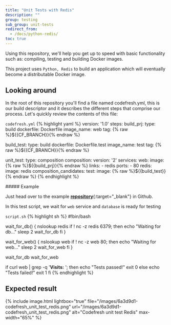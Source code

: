 ```yaml
---
title: "Unit Tests with Redis"
description: ""
group: testing
sub_group: unit-tests
redirect_from:
  - /docs/python-redis/
toc: true
---
```


Using this repository, we'll help you get up to speed with basic functionality such as: compiling, testing and building Docker images.

This project uses `Python, Redis` to build an application which will eventually become a distributable Docker image. 

## Looking around
In the root of this repository you'll find a file named codefresh.yml, this is our build descriptor and it describes the different steps that comprise our process. Let's quickly review the contents of this file:

  `codefresh.yml`
{% highlight yaml %}
version: '1.0'
steps:
  build_prj:
    type: build
    dockerfile: Dockerfile
    image_name: web
    tag: {% raw %}${{CF_BRANCH}}{% endraw %}

  build_test:
    type: build
    dockerfile: Dockerfile.test
    image_name: test
    tag: {% raw %}${{CF_BRANCH}}{% endraw %}

  unit_test:
    type: composition
    composition:
      version: '2'
      services:
        web:
          image: {% raw %}${{build_prj}}{% endraw %}
          links:
            - redis
          ports:
            - 80
        redis:
          image: redis
    composition_candidates:
      test:
        image: {% raw %}${{build_test}}{% endraw %}
{% endhighlight %} 
  
<div class="bd-callout bd-callout-info" markdown="1">
##### Example

Just head over to the example [__repository__](https://github.com/codefreshdemo/example_python_redis){:target="_blank"} in Github.
</div>

In this test script, we wait for `web` service and `database` is ready for testing

  `script.sh`
{% highlight sh %}
#!bin/bash

wait_for_db() {
  nslookup redis
  if ! nc -z redis 6379; then
    echo "Waiting for db..."
    sleep 2
    wait_for_db
  fi
}

wait_for_web() {
  nslookup web
  if ! nc -z web 80; then
    echo "Waiting for web..."
    sleep 2
    wait_for_web
  fi
}

wait_for_db
wait_for_web

if curl web | grep -q '<b>Visits:</b> '; then
  echo "Tests passed!"
  exit 0
else
  echo "Tests failed!"
  exit 1
fi
{% endhighlight %} 
  
## Expected result

{% include image.html lightbox="true" file="/images/6a3d9d1-codefresh_unit_test_redis.png" url="/images/6a3d9d1-codefresh_unit_test_redis.png" alt="Codefresh unit test Redis" max-width="65%" %}
